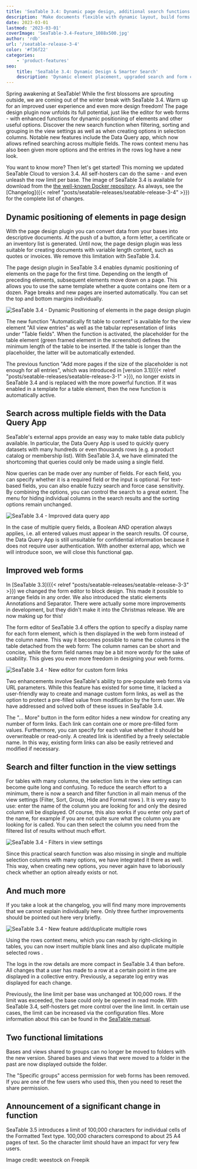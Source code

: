 ```yaml
---
title: 'SeaTable 3.4: Dynamic page design, additional search functions and improved web forms'
description: 'Make documents flexible with dynamic layout, build forms with display names and URL-based prefill, search in all selection lists and query multiple fields. Data Query app, smarter menus, more row options and logs—all made for better workflows and full control. Boost productivity and customizability across your team.'
date: 2023-03-01
lastmod: '2023-03-01'
coverImage: 'SeaTable-3.4-Feature_1088x500.jpg'
author: 'rdb'
url: '/seatable-release-3-4'
color: '#f36f22'
categories:
    - 'product-features'
seo:
    title: 'SeaTable 3.4: Dynamic Design & Smarter Search'
    description: 'Dynamic element placement, upgraded search and form customization: SeaTable 3.4 unlocks design freedom and advanced find/filter tools!'
---
```


Spring awakening at SeaTable! While the first blossoms are sprouting outside, we are coming out of the winter break with SeaTable 3.4. Warm up for an improved user experience and even more design freedom! The page design plugin now unfolds its full potential, just like the editor for web forms - with enhanced functions for dynamic positioning of elements and other useful options. Discover the new search function when filtering, sorting and grouping in the view settings as well as when creating options in selection columns. Notable new features include the Data Query app, which now allows refined searching across multiple fields. The rows context menu has also been given more options and the entries in the rows log have a new look.

You want to know more? Then let's get started! This morning we updated SeaTable Cloud to version 3.4. All self-hosters can do the same - and even unleash the row limit per base. The image of SeaTable 3.4 is available for download from the [the well-known Docker repository](https://hub.docker.com/r/seatable/seatable-enterprise). As always, see the [Changelog]({{< relref "posts/seatable-releases/seatable-release-3-4" >}}) for the complete list of changes.

## Dynamic positioning of elements in page design

With the page design plugin you can convert data from your bases into descriptive documents. At the push of a button, a form letter, a certificate or an inventory list is generated. Until now, the page design plugin was less suitable for creating documents with variable length content, such as quotes or invoices. We remove this limitation with SeaTable 3.4.

The page design plugin in SeaTable 3.4 enables dynamic positioning of elements on the page for the first time. Depending on the length of preceding elements, subsequent elements move down on a page. This allows you to use the same template whether a quote contains one item or a dozen. Page breaks and new pages are inserted automatically. You can set the top and bottom margins individually.

![SeaTable 3.4 - Dynamic Positioning of elements in the page design plugin](SeaTable-3.4-DynamicPositioningElements.png)

The new function "Automatically fit table to content" is available for the view element "All view entries" as well as the tabular representation of links under "Table fields". When the function is activated, the placeholder for the table element (green framed element in the screenshot) defines the minimum length of the table to be inserted. If the table is longer than the placeholder, the latter will be automatically extended.

The previous function "Add more pages if the size of the placeholder is not enough for all entries", which was introduced in [version 3.1]({{< relref "posts/seatable-releases/seatable-release-3-1" >}}), no longer exists in SeaTable 3.4 and is replaced with the more powerful function. If it was enabled in a template for a table element, then the new function is automatically active.

## Search across multiple fields with the Data Query App

SeaTable's external apps provide an easy way to make table data publicly available. In particular, the Data Query App is used to quickly query datasets with many hundreds or even thousands rows (e.g. a product catalog or membership list). With SeaTable 3.4, we have eliminated the shortcoming that queries could only be made using a single field.

Now queries can be made over any number of fields. For each field, you can specify whether it is a required field or the input is optional. For text-based fields, you can also enable fuzzy search and force case sensitivity. By combining the options, you can control the search to a great extent. The menu for hiding individual columns in the search results and the sorting options remain unchanged.

![SeaTable 3.4 - Improved data query app](SeaTable-3.4-DataQueryApp.png)

In the case of multiple query fields, a Boolean AND operation always applies, i.e. all entered values must appear in the search results. Of course, the Data Query App is still unsuitable for confidential information because it does not require user authentication. With another external app, which we will introduce soon, we will close this functional gap.

## Improved web forms

In [SeaTable 3.3]({{< relref "posts/seatable-releases/seatable-release-3-3" >}}) we changed the form editor to block design. This made it possible to arrange fields in any order. We also introduced the static elements Annotations and Separator. There were actually some more improvements in development, but they didn't make it into the Christmas release. We are now making up for this!

The form editor of SeaTable 3.4 offers the option to specify a display name for each form element, which is then displayed in the web form instead of the column name. This way it becomes possible to name the columns in the table detached from the web form: The column names can be short and concise, while the form field names may be a bit more wordy for the sake of usability. This gives you even more freedom in designing your web forms.

![SeaTable 3.4 - New editor for custom form links](SeaTable-3.4-FormLinkEditor.png)

Two enhancements involve SeaTable's ability to pre-populate web forms via URL parameters. While this feature has existed for some time, it lacked a user-friendly way to create and manage custom form links, as well as the option to protect a pre-filled value from modification by the form user. We have addressed and solved both of these issues in SeaTable 3.4.

The "... More" button in the form editor hides a new window for creating any number of form links. Each link can contain one or more pre-filled form values. Furthermore, you can specify for each value whether it should be overwriteable or read-only. A created link is identified by a freely selectable name. In this way, existing form links can also be easily retrieved and modified if necessary.

## Search and filter function in the view settings

For tables with many columns, the selection lists in the view settings can become quite long and confusing. To reduce the search effort to a minimum, there is now a search and filter function in all main menus of the view settings (Filter, Sort, Group, Hide and Format rows ). It is very easy to use: enter the name of the column you are looking for and only the desired column will be displayed. Of course, this also works if you enter only part of the name, for example if you are not quite sure what the column you are looking for is called. You can then select the column you need from the filtered list of results without much effort.

![SeaTable 3.4 - Filters in view settings](SeaTable-3.4-FilterInViewSettings.png)

Since this practical search function was also missing in single and multiple selection columns with many options, we have integrated it there as well. This way, when creating new options, you never again have to laboriously check whether an option already exists or not.

## And much more

If you take a look at the changelog, you will find many more improvements that we cannot explain individually here. Only three further improvements should be pointed out here very briefly.

![SeaTable 3.4 - New feature add/duplicate multiple rows](SeaTable-3.4-AddMultipleRows.png)

Using the rows context menu, which you can reach by right-clicking in tables, you can now insert multiple blank lines and also duplicate multiple selected rows .

The logs in the row details are more compact in SeaTable 3.4 than before. All changes that a user has made to a row at a certain point in time are displayed in a collective entry. Previously, a separate log entry was displayed for each change.

Previously, the line limit per base was unchanged at 100,000 rows. If the limit was exceeded, the base could only be opened in read mode. With SeaTable 3.4, self-hosters get more control over the line limit. In certain use cases, the limit can be increased via the configuration files. More information about this can be found in the [SeaTable manual](https://manual.seatable.io/config/base_rows_limit/).

## Two functional limitations

Bases and views shared to groups can no longer be moved to folders with the new version. Shared bases and views that were moved to a folder in the past are now displayed outside the folder.

The "Specific groups" access permission for web forms has been removed. If you are one of the few users who used this, then you need to reset the share permission.

## Announcement of a significant change in function

SeaTable 3.5 introduces a limit of 100,000 characters for individual cells of the Formatted Text type. 100,000 characters correspond to about 25 A4 pages of text. So the character limit should have an impact for very few users.

Image credit: weestock on Freepik
